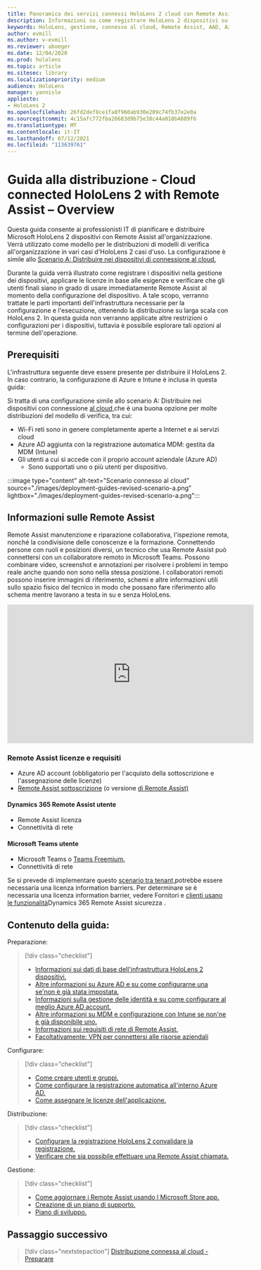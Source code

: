 ```yaml
---
title: Panoramica dei servizi connessi HoloLens 2 cloud con Remote Assist
description: Informazioni su come registrare HoloLens 2 dispositivi su una rete connessa al cloud usando Dynamics 365 Remote Assist.
keywords: HoloLens, gestione, connesso al cloud, Remote Assist, AAD, Azure AD, MDM, gestione dei dispositivi mobili
author: evmill
ms.author: v-evmill
ms.reviewer: aboeger
ms.date: 12/04/2020
ms.prod: hololens
ms.topic: article
ms.sitesec: library
ms.localizationpriority: medium
audience: HoloLens
manager: yannisle
appliesto:
- HoloLens 2
ms.openlocfilehash: 26fd2def8ce1fa8f960ab930e209c74fb37e2e0a
ms.sourcegitcommit: 4c15afc772fba26683d9b75e38c44a018b4889f6
ms.translationtype: MT
ms.contentlocale: it-IT
ms.lasthandoff: 07/12/2021
ms.locfileid: "113639761"
---
```

# <a name="deployment-guide--cloud-connected-hololens-2-with-remote-assist--overview"></a>Guida alla distribuzione - Cloud connected HoloLens 2 with Remote Assist – Overview

Questa guida consente ai professionisti IT di pianificare e distribuire Microsoft HoloLens 2 dispositivi con Remote Assist all'organizzazione. Verrà utilizzato come modello per le distribuzioni di modelli di verifica all'organizzazione in vari casi d'HoloLens 2 casi d'uso. La configurazione è simile allo [Scenario A: Distribuire nei dispositivi di connessione al cloud.](common-scenarios.md#scenario-a) 

Durante la guida verrà illustrato come registrare i dispositivi nella gestione dei dispositivi, applicare le licenze in base alle esigenze e verificare che gli utenti finali siano in grado di usare immediatamente Remote Assist al momento della configurazione del dispositivo. A tale scopo, verranno trattate le parti importanti dell'infrastruttura necessarie per la configurazione e l'esecuzione, ottenendo la distribuzione su larga scala con HoloLens 2. In questa guida non verranno applicate altre restrizioni o configurazioni per i dispositivi, tuttavia è possibile esplorare tali opzioni al termine dell'operazione.

## <a name="prerequisites"></a>Prerequisiti

L'infrastruttura seguente deve essere presente per distribuire il HoloLens 2. In caso contrario, la configurazione di Azure e Intune è inclusa in questa guida:

Si tratta di una configurazione simile allo scenario A: Distribuire nei dispositivi con connessione [al cloud,](/hololens/common-scenarios#scenario-a)che è una buona opzione per molte distribuzioni del modello di verifica, tra cui:

- Wi-Fi reti sono in genere completamente aperte a Internet e ai servizi cloud
- Azure AD aggiunta con la registrazione automatica MDM: gestita da MDM (Intune)
- Gli utenti a cui si accede con il proprio account aziendale (Azure AD)
    - Sono supportati uno o più utenti per dispositivo.

:::image type="content" alt-text="Scenario connesso al cloud" source="./images/deployment-guides-revised-scenario-a.png" lightbox="./images/deployment-guides-revised-scenario-a.png":::


## <a name="learn-about-remote-assist"></a>Informazioni sulle Remote Assist

Remote Assist manutenzione e riparazione collaborativa, l'ispezione remota, nonché la condivisione delle conoscenze e la formazione. Connettendo persone con ruoli e posizioni diversi, un tecnico che usa Remote Assist può connettersi con un collaboratore remoto in Microsoft Teams. Possono combinare video, screenshot e annotazioni per risolvere i problemi in tempo reale anche quando non sono nella stessa posizione. I collaboratori remoti possono inserire immagini di riferimento, schemi e altre informazioni utili sullo spazio fisico del tecnico in modo che possano fare riferimento allo schema mentre lavorano a testa in su e senza HoloLens.

<iframe width="560" height="315" src="https://www.youtube.com/embed/d3YT8j0yYl0" frameborder="0" allow="accelerometer; autoplay; clipboard-write; encrypted-media; gyroscope; picture-in-picture" allowfullscreen></iframe>

### <a name="remote-assist-licensing-and-requirements"></a>Remote Assist licenze e requisiti

- Azure AD account (obbligatorio per l'acquisto della sottoscrizione e l'assegnazione delle licenze)
- [Remote Assist sottoscrizione](/dynamics365/mixed-reality/remote-assist/buy-and-deploy-remote-assist) (o versione [di Remote Assist)](/dynamics365/mixed-reality/remote-assist/try-remote-assist)
    
#### <a name="dynamics-365-remote-assist-user"></a>Dynamics 365 Remote Assist utente

- Remote Assist licenza
- Connettività di rete

#### <a name="microsoft-teams-user"></a>Microsoft Teams utente

- Microsoft Teams o [Teams Freemium.](https://products.office.com/microsoft-teams/free)
- Connettività di rete

Se si prevede di implementare questo [scenario tra tenant,](/dynamics365/mixed-reality/remote-assist/cross-tenant-overview#scenario-2-leasing-services-to-other-tenants)potrebbe essere necessaria una licenza information barriers. Per determinare se è necessaria una licenza information barrier, vedere Fornitori e [clienti usano le funzionalità](/dynamics365/mixed-reality/remote-assist/cross-tenant-licensing-implementation)Dynamics 365 Remote Assist sicurezza .

## <a name="in-this-guide-you-will"></a>Contenuto della guida:

Preparazione:

> [!div class="checklist"]
> - [Informazioni sui dati di base dell'infrastruttura HoloLens 2 dispositivi.](hololens2-cloud-connected-prepare.md#infrastructure-essentials)
> - [Altre informazioni su Azure AD e su come configurarne una se&#39;non è già stata impostata.](hololens2-cloud-connected-prepare.md#azure-active-directory)
> - [Informazioni sulla gestione delle identità e su come configurare al meglio Azure AD account.](hololens2-cloud-connected-prepare.md#identity-management)
> - [Altre informazioni su MDM e configurazione con Intune se non&#39;ne è già disponibile uno.](hololens2-cloud-connected-prepare.md#mobile-device-management)
> - [Informazioni sui requisiti di rete di Remote Assist.](hololens2-cloud-connected-prepare.md#network)
> - [Facoltativamente: VPN per connettersi alle risorse aziendali](hololens2-cloud-connected-prepare.md#optional-connect-your-hololens-to-vpn)

Configurare:

> [!div class="checklist"]
> - [Come creare utenti e gruppi.](hololens2-cloud-connected-configure.md#azure-users-and-groups)
> - [Come configurare la registrazione automatica all'interno Azure AD.](hololens2-cloud-connected-configure.md#auto-enrollment-on-hololens-2)
> - [Come assegnare le licenze dell'applicazione.](hololens2-cloud-connected-configure.md#application-licenses)

Distribuzione:

> [!div class="checklist"]
> - [Configurare la registrazione HoloLens 2 convalidare la registrazione.](hololens2-cloud-connected-deploy.md#enrollment-validation)
> - [Verificare che sia possibile effettuare una Remote Assist chiamata.](hololens2-cloud-connected-deploy.md#remote-assist-call-validation)

Gestione:

> [!div class="checklist"]
> - [Come aggiornare i Remote Assist usando l Microsoft Store app.](hololens2-cloud-connected-maintain.md#updates)
> - [Creazione di un piano di supporto.](hololens2-cloud-connected-maintain.md#support-plan)
> - [Piano di sviluppo.](hololens2-cloud-connected-maintain.md#development-plan)

## <a name="next-step"></a>Passaggio successivo

> [!div class="nextstepaction"]
> [Distribuzione connessa al cloud - Preparare](hololens2-cloud-connected-prepare.md)

